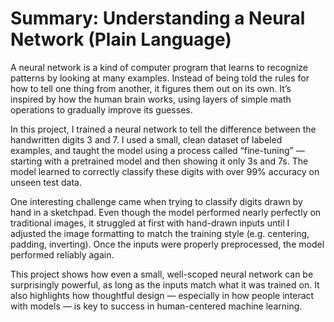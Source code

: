 # Summary: Understanding a Neural Network (Plain Language)

A neural network is a kind of computer program that learns to recognize patterns by looking at many examples. Instead of being told the rules for how to tell one thing from another, it figures them out on its own. It’s inspired by how the human brain works, using layers of simple math operations to gradually improve its guesses.

In this project, I trained a neural network to tell the difference between the handwritten digits 3 and 7. I used a small, clean dataset of labeled examples, and taught the model using a process called “fine-tuning” — starting with a pretrained model and then showing it only 3s and 7s. The model learned to correctly classify these digits with over 99% accuracy on unseen test data.

One interesting challenge came when trying to classify digits drawn by hand in a sketchpad. Even though the model performed nearly perfectly on traditional images, it struggled at first with hand-drawn inputs until I adjusted the image formatting to match the training style (e.g. centering, padding, inverting). Once the inputs were properly preprocessed, the model performed reliably again.

This project shows how even a small, well-scoped neural network can be surprisingly powerful, as long as the inputs match what it was trained on. It also highlights how thoughtful design — especially in how people interact with models — is key to success in human-centered machine learning.